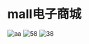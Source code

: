# mall电子商城
![aa](https://github.com/user-attachments/assets/8aa3de3d-300c-40bd-83f9-1a6d59851976)
![58](https://github.com/user-attachments/assets/c7de791f-96ae-450b-8ad8-55476239d825)
![38](https://github.com/user-attachments/assets/4a96b435-6435-4260-961c-90f43d5aa6ae)


